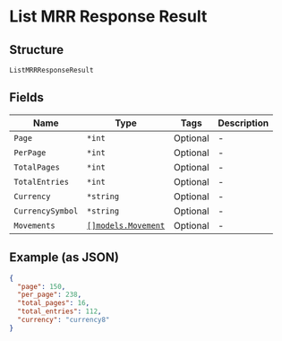 
# List MRR Response Result

## Structure

`ListMRRResponseResult`

## Fields

| Name | Type | Tags | Description |
|  --- | --- | --- | --- |
| `Page` | `*int` | Optional | - |
| `PerPage` | `*int` | Optional | - |
| `TotalPages` | `*int` | Optional | - |
| `TotalEntries` | `*int` | Optional | - |
| `Currency` | `*string` | Optional | - |
| `CurrencySymbol` | `*string` | Optional | - |
| `Movements` | [`[]models.Movement`](../../doc/models/movement.md) | Optional | - |

## Example (as JSON)

```json
{
  "page": 150,
  "per_page": 238,
  "total_pages": 16,
  "total_entries": 112,
  "currency": "currency8"
}
```

